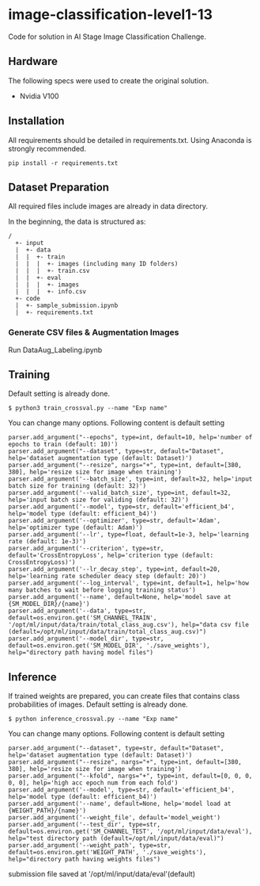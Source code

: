 # image-classification-level1-13
Code for solution in AI Stage Image Classification Challenge.

## Hardware
The following specs were used to create the original solution.
- Nvidia V100

## Installation
All requirements should be detailed in requirements.txt. Using Anaconda is strongly recommended.
```
pip install -r requirements.txt
```

## Dataset Preparation
All required files include images are already in data directory.

In the beginning, the data is structured as:
```
/
  +- input
  |  +- data
  |  |  +- train
  |  |  |  +- images (including many ID folders)
  |  |  |  +- train.csv
  |  |  +- eval
  |  |  |  +- images
  |  |  |  +- info.csv
  +- code
  |  +- sample_submission.ipynb
  |  +- requirements.txt
```

### Generate CSV files & Augmentation Images
Run DataAug_Labeling.ipynb

## Training
Default setting is already done.
```console
$ python3 train_crossval.py --name "Exp name"
```

You can change many options.
Following content is default setting
```
parser.add_argument("--epochs", type=int, default=10, help='number of epochs to train (default: 10)')
parser.add_argument("--dataset", type=str, default="Dataset", help='dataset augmentation type (default: Dataset)')
parser.add_argument("--resize", nargs="+", type=int, default=[380, 380], help='resize size for image when training')
parser.add_argument('--batch_size', type=int, default=32, help='input batch size for training (default: 32)')
parser.add_argument('--valid_batch_size', type=int, default=32, help='input batch size for validing (default: 32)')
parser.add_argument('--model', type=str, default='efficient_b4', help='model type (default: efficient_b4)')
parser.add_argument('--optimizer', type=str, default='Adam', help='optimizer type (default: Adam)')
parser.add_argument('--lr', type=float, default=1e-3, help='learning rate (default: 1e-3)')
parser.add_argument('--criterion', type=str, default='CrossEntropyLoss', help='criterion type (default: CrossEntropyLoss)')
parser.add_argument('--lr_decay_step', type=int, default=20, help='learning rate scheduler deacy step (default: 20)')
parser.add_argument('--log_interval', type=int, default=1, help='how many batches to wait before logging training status')
parser.add_argument('--name', default=None, help='model save at {SM_MODEL_DIR}/{name}')
parser.add_argument('--data', type=str, default=os.environ.get('SM_CHANNEL_TRAIN', '/opt/ml/input/data/train/total_class_aug.csv'), help="data csv file (default=/opt/ml/input/data/train/total_class_aug.csv)")
parser.add_argument('--model_dir', type=str, default=os.environ.get('SM_MODEL_DIR', './save_weights'), help="directory path having model files")
```

## Inference
If trained weights are prepared, you can create files that contains class probabilities of images.
Default setting is already done.
```console
$ python inference_crossval.py --name "Exp name"
```

You can change many options.
Following content is default setting
```
parser.add_argument("--dataset", type=str, default="Dataset", help='dataset augmentation type (default: Dataset)')
parser.add_argument("--resize", nargs="+", type=int, default=[380, 380], help='resize size for image when training')
parser.add_argument("--kfold", nargs="+", type=int, default=[0, 0, 0, 0, 0], help='high acc epoch num from each fold')
parser.add_argument('--model', type=str, default='efficient_b4', help='model type (default: efficient_b4)')
parser.add_argument('--name', default=None, help='model load at {WEIGHT_PATH}/{name}')
parser.add_argument('--weight_file', default='model_weight')
parser.add_argument('--test_dir', type=str, default=os.environ.get('SM_CHANNEL_TEST', '/opt/ml/input/data/eval'), help="test directory path (default=/opt/ml/input/data/eval)")
parser.add_argument('--weight_path', type=str, default=os.environ.get('WEIGHT_PATH', './save_weights'), help="directory path having weights files")
```

submission file saved at '/opt/ml/input/data/eval'(default)
